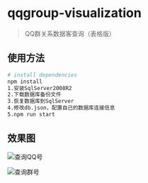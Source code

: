 # qqgroup-visualization

> QQ群关系数据客查询（表格版）

## 使用方法
``` bash
# install dependencies
npm install
1.安装SqlServer2008R2
2.下载数据库备份文件
3.恢复数据库到SqlServer
4.修改db.json，配置自己的数据库连接信息
5.npm run start
```

## 效果图
![查询QQ号](https://github.com/gstok/qqgroup-visualization/blob/table/img/1.png)

![查询群号](https://github.com/gstok/qqgroup-visualization/blob/table/img/2.png)
